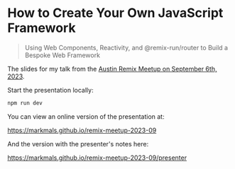 # How to Create Your Own JavaScript Framework

> Using Web Components, Reactivity, and @remix-run/router to Build a Bespoke Web Framework

The slides for my talk from the [Austin Remix Meetup on September 6th, 2023](https://youtu.be/pi6PNu7V4gw).

Start the presentation locally:

```sh
npm run dev
```

You can view an online version of the presentation at:

https://markmals.github.io/remix-meetup-2023-09

And the version with the presenter's notes here:

https://markmals.github.io/remix-meetup-2023-09/presenter